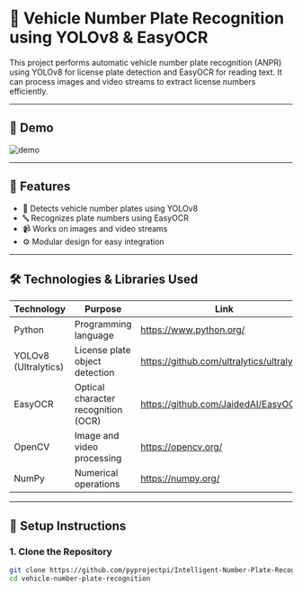 # 🚗 Vehicle Number Plate Recognition using YOLOv8 & EasyOCR

This project performs automatic vehicle number plate recognition (ANPR) using YOLOv8 for license plate detection and EasyOCR for reading text. It can process images and video streams to extract license numbers efficiently.

---

## 📸 Demo

![demo](https://user-images.githubusercontent.com/placeholder/demo.gif)

---

## 🧠 Features

- 🎯 Detects vehicle number plates using YOLOv8
- 🔤 Recognizes plate numbers using EasyOCR
- 📹 Works on images and video streams
- ⚙️ Modular design for easy integration

---

## 🛠️ Technologies & Libraries Used

| Technology           | Purpose                              | Link                                                |
|----------------------|--------------------------------------|-----------------------------------------------------|
| Python               | Programming language                 | https://www.python.org/                             |
| YOLOv8 (Ultralytics) | License plate object detection       | https://github.com/ultralytics/ultralytics         |
| EasyOCR              | Optical character recognition (OCR)  | https://github.com/JaidedAI/EasyOCR                 |
| OpenCV               | Image and video processing           | https://opencv.org/                                 |
| NumPy                | Numerical operations                 | https://numpy.org/                                  |

---

## 🧪 Setup Instructions

### 1. Clone the Repository

```bash
git clone https://github.com/pyprojectpi/Intelligent-Number-Plate-Recognition-INPR-
cd vehicle-number-plate-recognition
